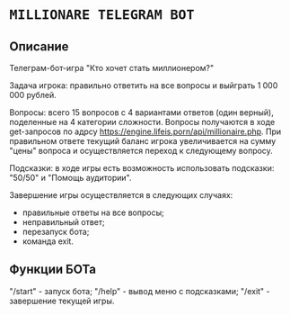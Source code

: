 # `MILLIONARE TELEGRAM BOT`

## Описание
 Телеграм-бот-игра "Кто хочет стать миллионером?"
 
 Задача игрока: правильно ответить на все вопросы и выйграть 1 000 000 рублей. 
 
 Вопросы: всего 15 вопросов с 4 вариантами ответов (один верный), поделенные на 4
категории сложности. Вопросы получаются в ходе get-запросов по адрсу https://engine.lifeis.porn/api/millionaire.php.
При правильном ответе текущий баланс игрока увеличивается на сумму "цены" вопроса и осуществляется переход к следующему вопросу.
 
 Подсказки: в ходе игры есть возможность использовать подсказки: "50/50" и "Помощь аудитории". 

 Завершение игры осуществляется в следующих случаях:
- правильные ответы на все вопросы;
- неправильный ответ;
- перезапуск бота;
- команда exit.

## Функции БОТа
 "/start" - запуск бота;
 "/help" - вывод меню с подсказками;
 "/exit" - завершение текущей игры.
